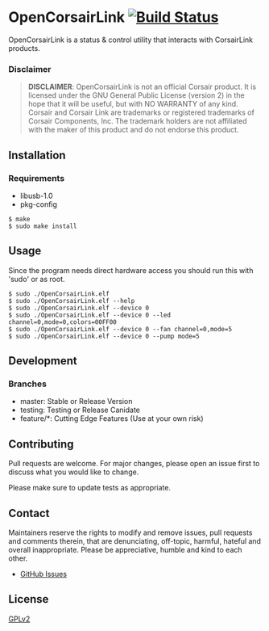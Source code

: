 # OpenCorsairLink [![Build Status](https://travis-ci.com/audiohacked/OpenCorsairLink.svg?branch=testing)](https://travis-ci.com/audiohacked/OpenCorsairLink)

OpenCorsairLink is a status & control utility that interacts with CorsairLink products.

### Disclaimer
> __DISCLAIMER__: OpenCorsairLink is not an official Corsair product. It is licensed under the GNU General Public License (version 2) in the hope that it will be useful, but with NO WARRANTY of any kind. Corsair and Corsair Link are trademarks or registered trademarks of Corsair Components, Inc. The trademark holders are not affiliated with the maker of this product and do not endorse this product.

## Installation
### Requirements
* libusb-1.0  
* pkg-config  

```
$ make
$ sudo make install
```

## Usage
Since the program needs direct hardware access you should run this with 'sudo' or as root.  

```
$ sudo ./OpenCorsairLink.elf
$ sudo ./OpenCorsairLink.elf --help
$ sudo ./OpenCorsairLink.elf --device 0
$ sudo ./OpenCorsairLink.elf --device 0 --led channel=0,mode=0,colors=00FF00
$ sudo ./OpenCorsairLink.elf --device 0 --fan channel=0,mode=5
$ sudo ./OpenCorsairLink.elf --device 0 --pump mode=5
```

## Development
### Branches
 - master: Stable or Release Version  
 - testing: Testing or Release Canidate  
 - feature\/\*: Cutting Edge Features (Use at your own risk)  

## Contributing
Pull requests are welcome. For major changes, please open an issue first to discuss what you would like to change.

Please make sure to update tests as appropriate.

## Contact

Maintainers reserve the rights to modify and remove issues, pull requests and comments therein, that are denunciating, off-topic, harmful, hateful and overall inappropriate.
Please be appreciative, humble and kind to each other.

* [GitHub Issues](https://github.com/audiohacked/OpenCorsairLink/issues)

## License
[GPLv2](https://choosealicense.com/licenses/gpl-2.0/)
